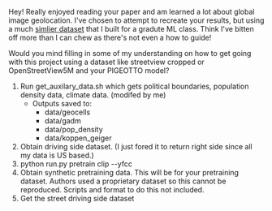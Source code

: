 Hey! Really enjoyed reading your paper and am learned a lot about global image geolocation. I've chosen to attempt to recreate your results, but using a much [simlier dataset](https://www.kaggle.com/datasets/josht000/osv-mini-129k) that I built for a gradute ML class. Think I've bitten off more than I can chew as there's not even a how to guide!

Would you mind filling in some of my understanding on how to get going with this project using a dataset like streetview cropped or OpenStreetView5M and your PIGEOTTO model?

1. Run get_auxilary_data.sh which gets political boundaries, population density data, climate data. (modifed by me)
    * Outputs saved to:
        - data/geocells
        - data/gadm
        - data/pop_density
        - data/koppen_geiger
2. Obtain driving side dataset. (I just fored it to return right side since all my data is US based.)
3. python run.py pretrain clip --yfcc
3. Obtain synthetic pretraining data. This will be for your pretraining dataset. Authors used a proprietary dataset so this cannot be reproduced. Scripts and format to do this not included. 
4. Get the street driving side dataset